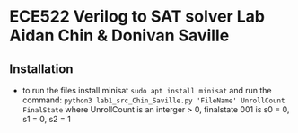 # ECE522 Verilog to SAT solver Lab Aidan Chin & Donivan Saville
## Installation
- to run the files install minisat `sudo apt install minisat` and run the command: `python3 lab1_src_Chin_Saville.py 'FileName' UnrollCount FinalState` where UnrollCount is an interger > 0, finalstate 001 is s0 = 0, s1 = 0, s2 = 1